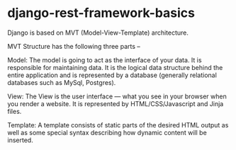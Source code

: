 # django-rest-framework-basics

Django is based on MVT (Model-View-Template) architecture.

MVT Structure has the following three parts – 

Model: The model is going to act as the interface of your data. It is responsible for maintaining data. It is the logical data structure behind the entire application and is represented by a database (generally relational databases such as MySql, Postgres). 

View: The View is the user interface — what you see in your browser when you render a website. It is represented by HTML/CSS/Javascript and Jinja files. 

Template: A template consists of static parts of the desired HTML output as well as some special syntax describing how dynamic content will be inserted. 
